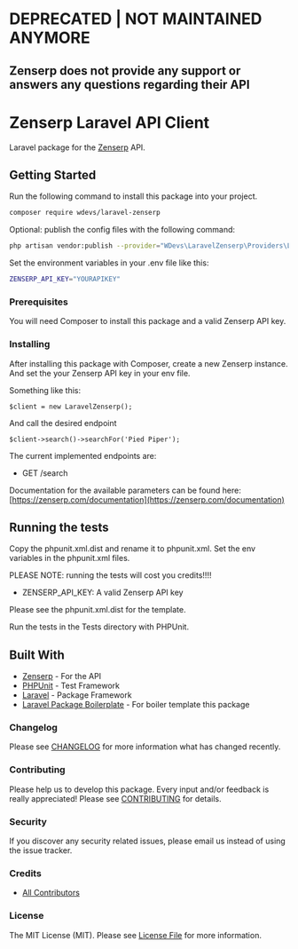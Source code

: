 # DEPRECATED | NOT MAINTAINED ANYMORE 
## Zenserp does not provide any support or answers any questions regarding their API

# Zenserp Laravel API Client

Laravel package for the [Zenserp](https://zenserp.com/documentation) API.

## Getting Started

Run the following command to install this package into your project.

``` bash
composer require wdevs/laravel-zenserp
```

Optional: publish the config files with the following command:

``` bash
php artisan vendor:publish --provider="WDevs\LaravelZenserp\Providers\LaravelZenserpServiceProvider"
```

Set the environment variables in your .env file like this:

``` bash
ZENSERP_API_KEY="YOURAPIKEY"
```

### Prerequisites

You will need Composer to install this package and a valid Zenserp API key.

### Installing

After installing this package with Composer, create a new Zenserp instance. And set the your Zenserp API key in your env file. 

Something like this:

```
$client = new LaravelZenserp();
```

And call the desired endpoint

```
$client->search()->searchFor('Pied Piper');
```

The current implemented endpoints are: 

* GET   /search

Documentation for the available parameters can be found here: [https://zenserp.com/documentation](https://zenserp.com/documentation)

## Running the tests

Copy the phpunit.xml.dist and rename it to phpunit.xml. Set the env variables in the phpunit.xml files.

PLEASE NOTE: running the tests will cost you credits!!!!

* ZENSERP_API_KEY:  A valid Zenserp API key

Please see the phpunit.xml.dist for the template.

Run the tests in the Tests directory with PHPUnit.


## Built With

* [Zenserp](https://zenserp.com) - For the API
* [PHPUnit](https://github.com/sebastianbergmann/phpunit/) - Test Framework
* [Laravel](https://github.com/laravel/framework) - Package Framework
* [Laravel Package Boilerplate](https://laravelpackageboilerplate.com) - For boiler template this package

### Changelog

Please see [CHANGELOG](CHANGELOG.md) for more information what has changed recently.

### Contributing

Please help us to develop this package. Every input and/or feedback is really appreciated! Please see [CONTRIBUTING](CONTRIBUTING.md) for details.

### Security

If you discover any security related issues, please email us instead of using the issue tracker.

### Credits

- [All Contributors](../../contributors)

### License

The MIT License (MIT). Please see [License File](LICENSE.md) for more information.

